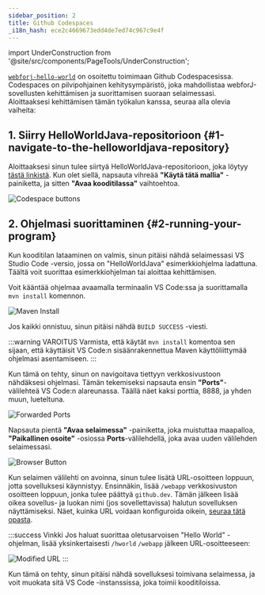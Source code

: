 ```yaml
---
sidebar_position: 2
title: Github Codespaces
_i18n_hash: ece2c4669673edd4de7ed74c967c9e4f
---
```

import UnderConstruction from '@site/src/components/PageTools/UnderConstruction';

[`webforj-hello-world`](https://github.com/webforj/webforj-hello-world) on osoitettu toimimaan Github Codespacesissa. Codespaces on pilvipohjainen kehitysympäristö, joka mahdollistaa webforJ-sovellusten kehittämisen ja suorittamisen suoraan selaimessasi. Aloittaaksesi kehittämisen tämän työkalun kanssa, seuraa alla olevia vaiheita:

## 1. Siirry HelloWorldJava-repositorioon {#1-navigate-to-the-helloworldjava-repository}

Aloittaaksesi sinun tulee siirtyä HelloWorldJava-repositorioon, joka löytyy [tästä linkistä](https://github.com/webforj/webforj-hello-world). Kun olet siellä, napsauta vihreää **"Käytä tätä mallia"** -painiketta, ja sitten **"Avaa kooditilassa"** vaihtoehtoa.

![Codespace buttons](/img/bbj-installation/github/1.png#rounded-border)

## 2. Ohjelmasi suorittaminen {#2-running-your-program}

Kun kooditilan lataaminen on valmis, sinun pitäisi nähdä selaimessasi VS Studio Code -versio, jossa on "HelloWorldJava" esimerkkiohjelma ladattuna. Täältä voit suorittaa esimerkkiohjelman tai aloittaa kehittämisen.

Voit kääntää ohjelmaa avaamalla terminaalin VS Code:ssa ja suorittamalla `mvn install` komennon.

![Maven Install](/img/bbj-installation/github/2.png#rounded-border)

Jos kaikki onnistuu, sinun pitäisi nähdä `BUILD SUCCESS` -viesti.

:::warning VAROITUS
Varmista, että käytät `mvn install` komentoa sen sijaan, että käyttäisit VS Code:n sisäänrakennettua Maven käyttöliittymää ohjelmasi asentamiseen.
:::

Kun tämä on tehty, sinun on navigoitava tiettyyn verkkosivustoon nähdäksesi ohjelmasi. Tämän tekemiseksi napsauta ensin **"Ports"**-välilehteä VS Code:n alareunassa. Täällä näet kaksi porttia, 8888, ja yhden muun, lueteltuna.

![Forwarded Ports](/img/bbj-installation/github/3.png#rounded-border)

Napsauta pientä **"Avaa selaimessa"** -painiketta, joka muistuttaa maapalloa, **"Paikallinen osoite"** -osiossa **Ports**-välilehdellä, joka avaa uuden välilehden selaimessasi.

![Browser Button](/img/bbj-installation/github/4.png#rounded-border)

Kun selaimen välilehti on avoinna, sinun tulee lisätä URL-osoitteen loppuun, jotta sovelluksesi käynnistyy. Ensinnäkin, lisää `/webapp` verkkosivuston osoitteen loppuun, jonka tulee päättyä `github.dev`. Tämän jälkeen lisää oikea sovellus- ja luokan nimi (jos sovellettavissa) halutun sovelluksen näyttämiseksi. Näet, kuinka URL voidaan konfiguroida oikein, [seuraa tätä opasta](./configuration).

:::success Vinkki
Jos haluat suorittaa oletusarvoisen "Hello World" -ohjelman, lisää yksinkertaisesti `/hworld` `/webapp` jälkeen URL-osoitteeseen:
<br />

![Modified URL](/img/bbj-installation/github/5.png#rounded-border)
:::

Kun tämä on tehty, sinun pitäisi nähdä sovelluksesi toimivana selaimessa, ja voit muokata sitä VS Code -instanssissa, joka toimii kooditiloissa.
